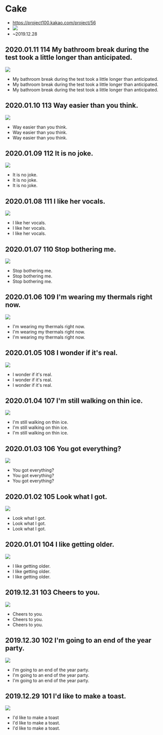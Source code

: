 # Cake
* https://project100.kakao.com/project/56
* ![](project100.png)
* ~2019.12.28

## 2020.01.11 114 My bathroom break during the test took a little longer than anticipated.
![](20200111.png)
* My bathroom break during the test took a little longer than anticipated.
* My bathroom break during the test took a little longer than anticipated.
* My bathroom break during the test took a little longer than anticipated.

## 2020.01.10 113 Way easier than you think.
![](20200110.png)
* Way easier than you think.
* Way easier than you think.
* Way easier than you think.

## 2020.01.09 112 It is no joke. 
![](20200109.png)
* It is no joke.
* It is no joke.
* It is no joke.

## 2020.01.08 111 I like her vocals.
![](20200108.png)
* I like her vocals.
* I like her vocals.
* I like her vocals.

## 2020.01.07 110 Stop bothering me.
![](20200107.png)
* Stop bothering me.
* Stop bothering me.
* Stop bothering me.

## 2020.01.06 109 I'm wearing my thermals right now.
![](20200106.png)
* I'm wearing my thermals right now.
* I'm wearing my thermals right now.
* I'm wearing my thermals right now.

## 2020.01.05 108 I wonder if it's real.
![](20200105.png)
* I wonder if it's real.
* I wonder if it's real.
* I wonder if it's real.

## 2020.01.04 107 I'm still walking on thin ice.
![](20200104.png)
* I'm still walking on thin ice.
* I'm still walking on thin ice.
* I'm still walking on thin ice.

## 2020.01.03 106 You got everything?
![](20200103.png)
* You got everything?
* You got everything?
* You got everything?

## 2020.01.02 105 Look what I got.
![](20200102.png)
* Look what I got.
* Look what I got.
* Look what I got.

## 2020.01.01 104 I like getting older.
![](20200101.png)
* I like getting older.
* I like getting older.
* I like getting older.

## 2019.12.31 103 Cheers to you.
![](20191231_103.png)
* Cheers to you.
* Cheers to you.
* Cheers to you.

## 2019.12.30 102 I'm going to an end of the year party.
![](20191230.png)
* I'm going to an end of the year party.
* I'm going to an end of the year party.
* I'm going to an end of the year party.

## 2019.12.29 101 I'd like to make a toast.
![](20191229.png)
* I'd like to make a toast
* I'd like to make a toast.
* I'd like to make a toast.
